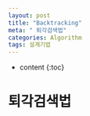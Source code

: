 ```yaml
---
layout: post
title: "Backtracking"
meta: " 퇴각검색법"
categories: Algorithm
tags: 설계기법
---
```




* content
{:toc}
# 퇴각검색법

